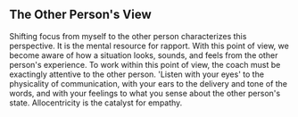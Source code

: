 ## The Other Person's View

Shifting focus from myself to the other person characterizes this perspective. It is the mental resource for rapport. With this point of view, we become aware of how a situation looks, sounds, and feels from the other person's experience. To work within this point of view, the coach must be exactingly attentive to the other person. 'Listen with your eyes' to the physicality of communication, with your ears to the delivery and tone of the words, and with your feelings to what you sense about the other person's state. Allocentricity is the catalyst for empathy.